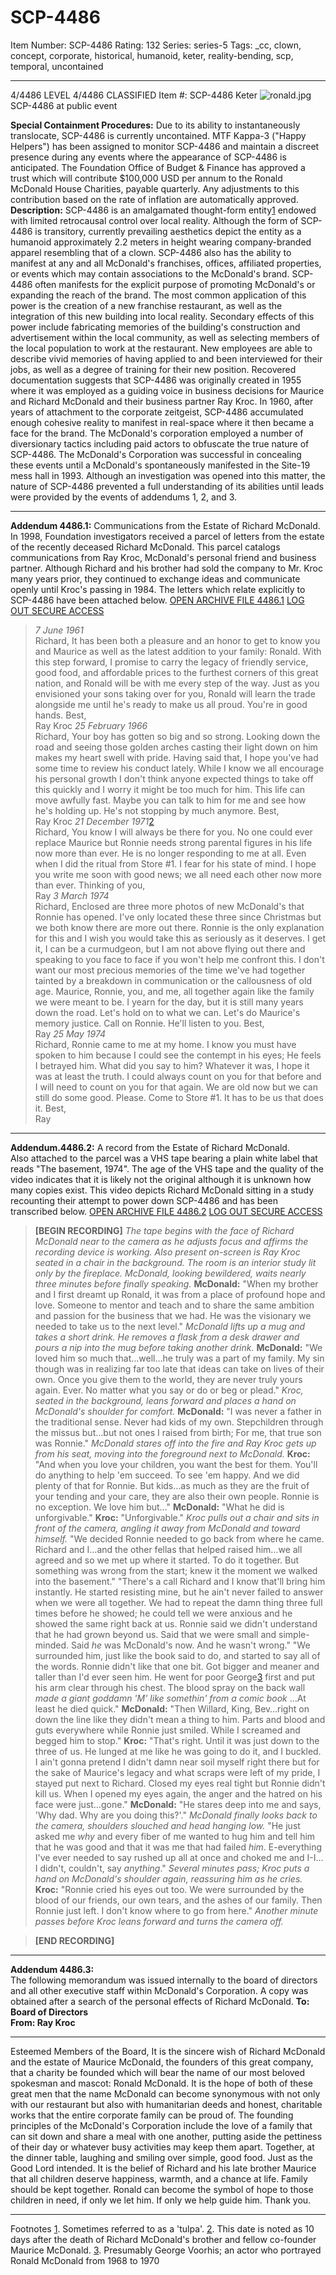 # SCP-4486
Item Number: SCP-4486
Rating: 132
Series: series-5
Tags: _cc, clown, concept, corporate, historical, humanoid, keter, reality-bending, scp, temporal, uncontained

---

  

4/4486 LEVEL 4/4486
CLASSIFIED
Item #: SCP-4486
Keter
![ronald.jpg](https://scp-wiki.wdfiles.com/local--files/scp-4486/ronald.jpg)
SCP-4486 at public event
  
**Special Containment Procedures:** Due to its ability to instantaneously translocate, SCP-4486 is currently uncontained. MTF Kappa-3 ("Happy Helpers") has been assigned to monitor SCP-4486 and maintain a discreet presence during any events where the appearance of SCP-4486 is anticipated.
The Foundation Office of Budget & Finance has approved a trust which will contribute $100,000 USD per annum to the Ronald McDonald House Charities, payable quarterly. Any adjustments to this contribution based on the rate of inflation are automatically approved.
**Description:** SCP-4486 is an amalgamated thought-form entity[1](javascript:;) endowed with limited retrocausal control over local reality. Although the form of SCP-4486 is transitory, currently prevailing aesthetics depict the entity as a humanoid approximately 2.2 meters in height wearing company-branded apparel resembling that of a clown. SCP-4486 also has the ability to manifest at any and all McDonald's franchises, offices, affiliated properties, or events which may contain associations to the McDonald's brand.
SCP-4486 often manifests for the explicit purpose of promoting McDonald's or expanding the reach of the brand. The most common application of this power is the creation of a new franchise restaurant, as well as the integration of this new building into local reality. Secondary effects of this power include fabricating memories of the building's construction and advertisement within the local community, as well as selecting members of the local population to work at the restaurant. New employees are able to describe vivid memories of having applied to and been interviewed for their jobs, as well as a degree of training for their new position.
Recovered documentation suggests that SCP-4486 was originally created in 1955 where it was employed as a guiding voice in business decisions for Maurice and Richard McDonald and their business partner Ray Kroc. In 1960, after years of attachment to the corporate zeitgeist, SCP-4486 accumulated enough cohesive reality to manifest in real-space where it then became a face for the brand. The McDonald's corporation employed a number of diversionary tactics including paid actors to obfuscate the true nature of SCP-4486.
The McDonald's Corporation was successful in concealing these events until a McDonald's spontaneously manifested in the Site-19 mess hall in 1993. Although an investigation was opened into this matter, the nature of SCP-4486 prevented a full understanding of its abilities until leads were provided by the events of addendums 1, 2, and 3.
* * *
**Addendum 4486.1:** Communications from the Estate of Richard McDonald.  
In 1998, Foundation investigators received a parcel of letters from the estate of the recently deceased Richard McDonald. This parcel catalogs communications from Ray Kroc, McDonald's personal friend and business partner. Although Richard and his brother had sold the company to Mr. Kroc many years prior, they continued to exchange ideas and communicate openly until Kroc's passing in 1984. The letters which relate explicitly to SCP-4486 have been attached below.
[OPEN ARCHIVE FILE 4486.1](javascript:;)
[LOG OUT SECURE ACCESS](javascript:;)
> _7 June 1961_  
>  Richard,
> It has been both a pleasure and an honor to get to know you and Maurice as well as the latest addition to your family: Ronald. With this step forward, I promise to carry the legacy of friendly service, good food, and affordable prices to the furthest corners of this great nation, and Ronald will be with me every step of the way. Just as you envisioned your sons taking over for you, Ronald will learn the trade alongside me until he's ready to make us all proud. You're in good hands.
> Best,  
>  Ray Kroc
> _25 February 1966_  
>  Richard,
> Your boy has gotten so big and so strong. Looking down the road and seeing those golden arches casting their light down on him makes my heart swell with pride. Having said that, I hope you've had some time to review his conduct lately. While I know we all encourage his personal growth I don't think anyone expected things to take off this quickly and I worry it might be too much for him. This life can move awfully fast. Maybe you can talk to him for me and see how he's holding up. He's not stopping by much anymore.
> Best,  
>  Ray Kroc
> _21 December 1971_[2](javascript:;)  
>  Richard,
> You know I will always be there for you. No one could ever replace Maurice but Ronnie needs strong parental figures in his life now more than ever. He is no longer responding to me at all. Even when I did the ritual from Store #1. I fear for his state of mind. I hope you write me soon with good news; we all need each other now more than ever.
> Thinking of you,  
>  Ray
> _3 March 1974_  
>  Richard,
> Enclosed are three more photos of new McDonald's that Ronnie has opened. I've only located these three since Christmas but we both know there are more out there. Ronnie is the only explanation for this and I wish you would take this as seriously as it deserves. I get it, I can be a curmudgeon, but I am not above flying out there and speaking to you face to face if you won't help me confront this.
> I don't want our most precious memories of the time we've had together tainted by a breakdown in communication or the callousness of old age. Maurice, Ronnie, you, and me, all together again like the family we were meant to be. I yearn for the day, but it is still many years down the road. Let's hold on to what we can. Let's do Maurice's memory justice.
> Call on Ronnie. He'll listen to you.
> Best,  
>  Ray
> _25 May 1974_  
>  Richard,
> Ronnie came to me at my home. I know you must have spoken to him because I could see the contempt in his eyes; He feels I betrayed him. What did you say to him? Whatever it was, I hope it was at least the truth. I could always count on you for that before and I will need to count on you for that again. We are old now but we can still do some good. Please. Come to Store #1. It has to be us that does it.
> Best,  
>  Ray
* * *
**Addendum.4486.2:** A record from the Estate of Richard McDonald.  
Also attached to the parcel was a VHS tape bearing a plain white label that reads "The basement, 1974". The age of the VHS tape and the quality of the video indicates that it is likely not the original although it is unknown how many copies exist. This video depicts Richard McDonald sitting in a study recounting their attempt to power down SCP-4486 and has been transcribed below.
[OPEN ARCHIVE FILE 4486.2](javascript:;)
[LOG OUT SECURE ACCESS](javascript:;)
> **[BEGIN RECORDING]**
_The tape begins with the face of Richard McDonald near to the camera as he adjusts focus and affirms the recording device is working. Also present on-screen is Ray Kroc seated in a chair in the background. The room is an interior study lit only by the fireplace. McDonald, looking bewildered, waits nearly three minutes before finally speaking._
**McDonald:** "When my brother and I first dreamt up Ronald, it was from a place of profound hope and love. Someone to mentor and teach and to share the same ambition and passion for the business that we had. He was the visionary we needed to take us to the next level." _McDonald lifts up a mug and takes a short drink. He removes a flask from a desk drawer and pours a nip into the mug before taking another drink._
**McDonald:** "We loved him so much that…well…he truly was a part of my family. My sin though was in realizing far too late that ideas can take on lives of their own. Once you give them to the world, they are never truly yours again. Ever. No matter what you say or do or beg or plead." _Kroc, seated in the background, leans forward and places a hand on McDonald's shoulder for comfort._
**McDonald:** "I was never a father in the traditional sense. Never had kids of my own. Stepchildren through the missus but…but not ones I raised from birth; For me, that true son was Ronnie." _McDonald stares off into the fire and Ray Kroc gets up from his seat, moving into the foreground next to McDonald._
**Kroc:** "And when you love your children, you want the best for them. You'll do anything to help 'em succeed. To see 'em happy. And we did plenty of that for Ronnie. But kids…as much as they are the fruit of your tending and your care, they are also their own people. Ronnie is no exception. We love him but…"
**McDonald:** "What he did is unforgivable."
**Kroc:** "Unforgivable." _Kroc pulls out a chair and sits in front of the camera, angling it away from McDonald and toward himself._ "We decided Ronnie needed to go back from where he came. Richard and I…and the other fellas that helped raised him…we all agreed and so we met up where it started. To do it together. But something was wrong from the start; knew it the moment we walked into the basement."
"There's a call Richard and I know that'll bring him instantly. He started resisting mine, but he ain't never failed to answer when we were all together. We had to repeat the damn thing three full times before he showed; he could tell we were anxious and he showed the same right back at us. Ronnie said we didn't understand that he had grown beyond us. Said that we were small and simple-minded. Said _he_ was McDonald's now. And he wasn't wrong."
"We surrounded him, just like the book said to do, and started to say all of the words. Ronnie didn't like that one bit. Got bigger and meaner and taller than I'd ever seen him. He went for poor George[3](javascript:;) first and put his arm clear through his chest. The blood spray on the back wall _made a giant goddamn 'M' like somethin' from a comic book_ …At least he died quick."
**McDonald:** "Then Willard, King, Bev…right on down the line like they didn't mean a thing to him. Parts and blood and guts everywhere while Ronnie just smiled. While I screamed and begged him to stop."
**Kroc:** "That's right. Until it was just down to the three of us. He lunged at me like he was going to do it, and I buckled. I ain't gonna pretend I didn't damn near soil myself right there but for the sake of Maurice's legacy and what scraps were left of my pride, I stayed put next to Richard. Closed my eyes real tight but Ronnie didn't kill us. When I opened my eyes again, the anger and the hatred on his face were just…gone."
**McDonald:** "He stares deep into me and says, 'Why dad. Why are you doing this?'." _McDonald finally looks back to the camera, shoulders slouched and head hanging low._ "He just asked me _why_ and every fiber of me wanted to hug him and tell him that he was good and that it was me that had failed _him_. E-everything I've ever needed to say rushed up all at once and choked me and I-I…I didn't, couldn't, say _anything_." _Several minutes pass; Kroc puts a hand on McDonald's shoulder again, reassuring him as he cries._
**Kroc:** "Ronnie cried his eyes out too. We were surrounded by the blood of our friends, our own tears, and the ashes of our family. Then Ronnie just left. I don't know where to go from here."
_Another minute passes before Kroc leans forward and turns the camera off._  

> **[END RECORDING]**
* * *
**Addendum 4486.3:**  
The following memorandum was issued internally to the board of directors and all other executive staff within McDonald's Corporation. A copy was obtained after a search of the personal effects of Richard McDonald.
**To: Board of Directors**  
**From: Ray Kroc**
* * *
Esteemed Members of the Board,
It is the sincere wish of Richard McDonald and the estate of Maurice McDonald, the founders of this great company, that a charity be founded which will bear the name of our most beloved spokesman and mascot: Ronald McDonald. It is the hope of both of these great men that the name McDonald can become synonymous with not only with our restaurant but also with humanitarian deeds and honest, charitable works that the entire corporate family can be proud of.
The founding principles of the McDonald's Corporation include the love of a family that can sit down and share a meal with one another, putting aside the pettiness of their day or whatever busy activities may keep them apart. Together, at the dinner table, laughing and smiling over simple, good food. Just as the Good Lord intended.
It is the belief of Richard and his late brother Maurice that all children deserve happiness, warmth, and a chance at life. Family should be kept together. Ronald can become the symbol of hope to those children in need, if only we let him. If only we help guide him.
Thank you.
  

* * *
Footnotes
[1](javascript:;). Sometimes referred to as a 'tulpa'.
[2](javascript:;). This date is noted as 10 days after the death of Richard McDonald's brother and fellow co-founder Maurice McDonald.
[3](javascript:;). Presumably George Voorhis; an actor who portrayed Ronald McDonald from 1968 to 1970
